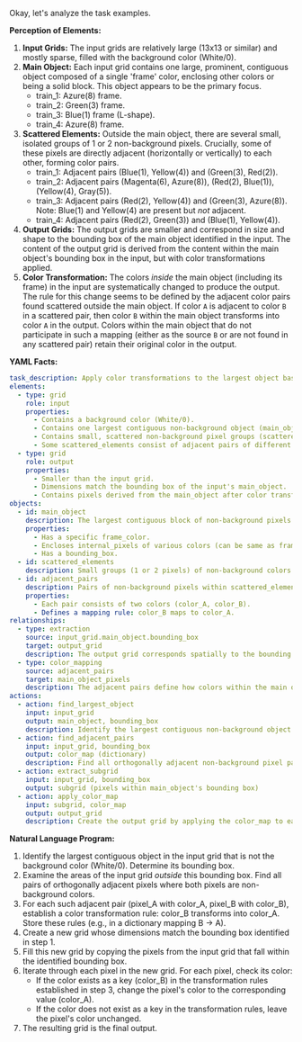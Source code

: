 Okay, let's analyze the task examples.

**Perception of Elements:**

1.  **Input Grids:** The input grids are relatively large (13x13 or similar) and mostly sparse, filled with the background color (White/0).
2.  **Main Object:** Each input grid contains one large, prominent, contiguous object composed of a single 'frame' color, enclosing other colors or being a solid block. This object appears to be the primary focus.
    *   train_1: Azure(8) frame.
    *   train_2: Green(3) frame.
    *   train_3: Blue(1) frame (L-shape).
    *   train_4: Azure(8) frame.
3.  **Scattered Elements:** Outside the main object, there are several small, isolated groups of 1 or 2 non-background pixels. Crucially, some of these pixels are directly adjacent (horizontally or vertically) to each other, forming color pairs.
    *   train_1: Adjacent pairs (Blue(1), Yellow(4)) and (Green(3), Red(2)).
    *   train_2: Adjacent pairs (Magenta(6), Azure(8)), (Red(2), Blue(1)), (Yellow(4), Gray(5)).
    *   train_3: Adjacent pairs (Red(2), Yellow(4)) and (Green(3), Azure(8)). Note: Blue(1) and Yellow(4) are present but *not* adjacent.
    *   train_4: Adjacent pairs (Red(2), Green(3)) and (Blue(1), Yellow(4)).
4.  **Output Grids:** The output grids are smaller and correspond in size and shape to the bounding box of the main object identified in the input. The content of the output grid is derived from the content within the main object's bounding box in the input, but with color transformations applied.
5.  **Color Transformation:** The colors *inside* the main object (including its frame) in the input are systematically changed to produce the output. The rule for this change seems to be defined by the adjacent color pairs found scattered outside the main object. If color `A` is adjacent to color `B` in a scattered pair, then color `B` within the main object transforms into color `A` in the output. Colors within the main object that do not participate in such a mapping (either as the source `B` or are not found in any scattered pair) retain their original color in the output.

**YAML Facts:**


```yaml
task_description: Apply color transformations to the largest object based on external color pairings.
elements:
  - type: grid
    role: input
    properties:
      - Contains a background color (White/0).
      - Contains one largest contiguous non-background object (main_object).
      - Contains small, scattered non-background pixel groups (scattered_elements) outside the main_object.
      - Some scattered_elements consist of adjacent pairs of different colors.
  - type: grid
    role: output
    properties:
      - Smaller than the input grid.
      - Dimensions match the bounding box of the input's main_object.
      - Contains pixels derived from the main_object after color transformation.
objects:
  - id: main_object
    description: The largest contiguous block of non-background pixels in the input grid.
    properties:
      - Has a specific frame_color.
      - Encloses internal_pixels of various colors (can be same as frame_color).
      - Has a bounding_box.
  - id: scattered_elements
    description: Small groups (1 or 2 pixels) of non-background colors outside the main_object's bounding box.
  - id: adjacent_pairs
    description: Pairs of non-background pixels within scattered_elements that are orthogonally adjacent.
    properties:
      - Each pair consists of two colors (color_A, color_B).
      - Defines a mapping rule: color_B maps to color_A.
relationships:
  - type: extraction
    source: input_grid.main_object.bounding_box
    target: output_grid
    description: The output grid corresponds spatially to the bounding box of the main object.
  - type: color_mapping
    source: adjacent_pairs
    target: main_object_pixels
    description: The adjacent pairs define how colors within the main object (including its frame) are transformed. If (color_A, color_B) form an adjacent pair, then color_B pixels within the main object become color_A in the output. Pixels with colors not found as color_B in any adjacent pair retain their original color.
actions:
  - action: find_largest_object
    input: input_grid
    output: main_object, bounding_box
    description: Identify the largest contiguous non-background object and its bounding box.
  - action: find_adjacent_pairs
    input: input_grid, bounding_box
    output: color_map (dictionary)
    description: Find all orthogonally adjacent non-background pixel pairs outside the bounding_box. Create a mapping dictionary where {color_B: color_A} if color_A is adjacent to color_B.
  - action: extract_subgrid
    input: input_grid, bounding_box
    output: subgrid (pixels within main_object's bounding box)
  - action: apply_color_map
    input: subgrid, color_map
    output: output_grid
    description: Create the output grid by applying the color_map to each pixel in the subgrid. If a pixel's color is a key in the color_map, change it to the corresponding value. Otherwise, keep the original color.

```


**Natural Language Program:**

1.  Identify the largest contiguous object in the input grid that is not the background color (White/0). Determine its bounding box.
2.  Examine the areas of the input grid *outside* this bounding box. Find all pairs of orthogonally adjacent pixels where both pixels are non-background colors.
3.  For each such adjacent pair (pixel_A with color_A, pixel_B with color_B), establish a color transformation rule: color_B transforms into color_A. Store these rules (e.g., in a dictionary mapping B -> A).
4.  Create a new grid whose dimensions match the bounding box identified in step 1.
5.  Fill this new grid by copying the pixels from the input grid that fall within the identified bounding box.
6.  Iterate through each pixel in the new grid. For each pixel, check its color:
    *   If the color exists as a key (color_B) in the transformation rules established in step 3, change the pixel's color to the corresponding value (color_A).
    *   If the color does not exist as a key in the transformation rules, leave the pixel's color unchanged.
7.  The resulting grid is the final output.